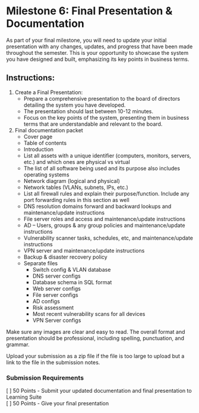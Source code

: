 # Milestone 6: Final Presentation & Documentation

As part of your final milestone, you will need to update your initial presentation with any changes, updates, and progress that have been made throughout the semester. This is your opportunity to showcase the system you have designed and built, emphasizing its key points in business terms.

## Instructions:

1. Create a Final Presentation:
    - Prepare a comprehensive presentation to the board of directors detailing the system you have developed.
    - The presentation should last between 10-12 minutes.
    - Focus on the key points of the system, presenting them in business terms that are understandable and relevant to the board.
1. Final documentation packet
    - Cover page
    - Table of contents
    - Introduction
    - List all assets with a unique identifier (computers, monitors, servers, etc.) and which ones are physical vs virtual
    - The list of all software being used and its purpose also includes operating systems
    - Network diagram (logical and physical)
    - Network tables (VLANs, subnets, IPs, etc.)
    - List all firewall rules and explain their purpose/function. Include any port forwarding rules in this section as well
    - DNS resolution domains forward and backward lookups and maintenance/update instructions 
    - File server roles and access and maintenance/update instructions
    - AD – Users, groups & any group policies and maintenance/update instructions
    - Vulnerability scanner tasks, schedules, etc, and maintenance/update instructions
    - VPN server and maintenance/update instructions
    - Backup & disaster recovery policy 
    - Separate files
        - Switch config & VLAN database
        - DNS server configs
        - Database schema in SQL format
        - Web server configs
        - File server configs
        - AD configs 
        - Risk assessment
        - Most recent vulnerability scans for all devices
        - VPN Server configs

Make sure any images are clear and easy to read. The overall format and presentation should be professional, including spelling, punctuation, and grammar.

Upload your submission as a zip file if the file is too large to upload but a link to the file in the submission notes.


### Submission Requirements

[ ] 50 Points - Submit your updated documentation and final presentation to Learning Suite  
[ ] 50 Points - Give your final presentation
